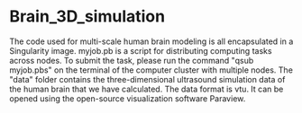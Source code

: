 # Brain_3D_simulation
The code used for multi-scale human brain modeling is all encapsulated in a Singularity image. myjob.pb is a script for distributing computing tasks across nodes.
To submit the task, please run the command "qsub myjob.pbs" on the terminal of the computer cluster with multiple nodes.
The "data" folder contains the three-dimensional ultrasound simulation data of the human brain that we have calculated. The data format is vtu. It can be opened using the open-source visualization software Paraview.
